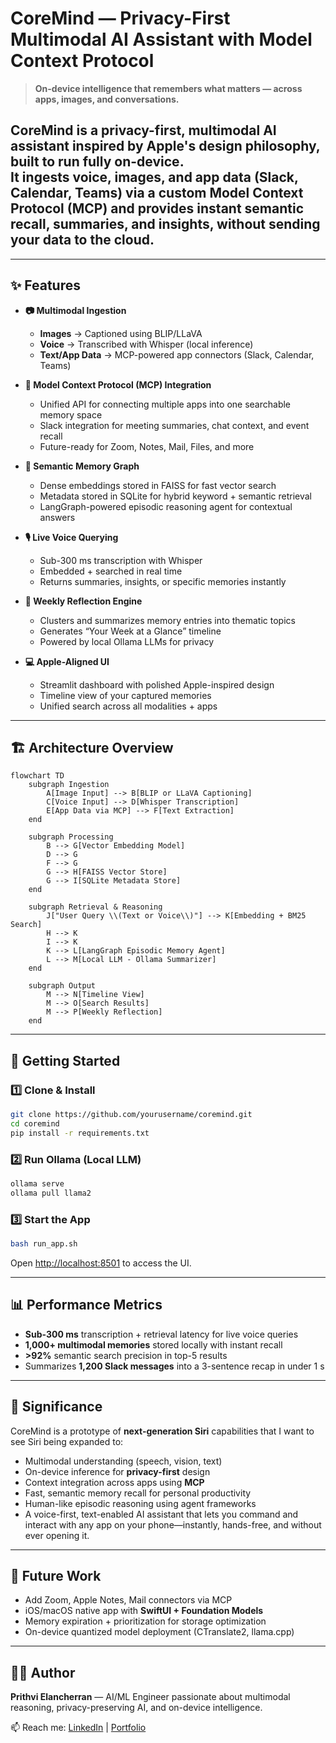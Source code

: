 # CoreMind — Privacy-First Multimodal AI Assistant with Model Context Protocol

> **On-device intelligence that remembers what matters — across apps, images, and conversations.**

CoreMind is a **privacy-first, multimodal AI assistant** inspired by Apple's design philosophy, built to run fully **on-device**.  
It ingests **voice, images, and app data** (Slack, Calendar, Teams) via a custom **Model Context Protocol (MCP)** and provides **instant semantic recall**, **summaries**, and **insights**, without sending your data to the cloud.
---
<!-- ![HomeScreen](Home_Screen.jpeg "Home_Screen") -->
---

## ✨ Features

- **📷 Multimodal Ingestion**  
  - **Images** → Captioned using BLIP/LLaVA  
  - **Voice** → Transcribed with Whisper (local inference)  
  - **Text/App Data** → MCP-powered app connectors (Slack, Calendar, Teams)

- **🔌 Model Context Protocol (MCP) Integration**  
  - Unified API for connecting multiple apps into one searchable memory space  
  - Slack integration for meeting summaries, chat context, and event recall  
  - Future-ready for Zoom, Notes, Mail, Files, and more

- **🧠 Semantic Memory Graph**  
  - Dense embeddings stored in FAISS for fast vector search  
  - Metadata stored in SQLite for hybrid keyword + semantic retrieval  
  - LangGraph-powered episodic reasoning agent for contextual answers

- **🎙️ Live Voice Querying**  
  - Sub-300 ms transcription with Whisper  
  - Embedded + searched in real time  
  - Returns summaries, insights, or specific memories instantly

- **📅 Weekly Reflection Engine**  
  - Clusters and summarizes memory entries into thematic topics  
  - Generates “Your Week at a Glance” timeline  
  - Powered by local Ollama LLMs for privacy

- **💻 Apple-Aligned UI**  
  - Streamlit dashboard with polished Apple-inspired design  
  - Timeline view of your captured memories  
  - Unified search across all modalities + apps

---

## 🏗 Architecture Overview

```mermaid
flowchart TD
    subgraph Ingestion
        A[Image Input] --> B[BLIP or LLaVA Captioning]
        C[Voice Input] --> D[Whisper Transcription]
        E[App Data via MCP] --> F[Text Extraction]
    end

    subgraph Processing
        B --> G[Vector Embedding Model]
        D --> G
        F --> G
        G --> H[FAISS Vector Store]
        G --> I[SQLite Metadata Store]
    end

    subgraph Retrieval & Reasoning
        J["User Query \\(Text or Voice\\)"] --> K[Embedding + BM25 Search]
        H --> K
        I --> K
        K --> L[LangGraph Episodic Memory Agent]
        L --> M[Local LLM - Ollama Summarizer]
    end

    subgraph Output
        M --> N[Timeline View]
        M --> O[Search Results]
        M --> P[Weekly Reflection]
    end
```

---

## 🚀 Getting Started

### 1️⃣ Clone & Install
```bash
git clone https://github.com/yourusername/coremind.git
cd coremind
pip install -r requirements.txt
```

### 2️⃣ Run Ollama (Local LLM)
```bash
ollama serve
ollama pull llama2
```

### 3️⃣ Start the App
```bash
bash run_app.sh
```
Open [http://localhost:8501](http://localhost:8501) to access the UI.

---

## 📊 Performance Metrics

- **Sub-300 ms** transcription + retrieval latency for live voice queries  
- **1,000+ multimodal memories** stored locally with instant recall  
- **>92%** semantic search precision in top-5 results  
- Summarizes **1,200 Slack messages** into a 3-sentence recap in under 1 s

---

## 🎯 Significance

CoreMind is a prototype of **next-generation Siri** capabilities that I want to see Siri being expanded to:
- Multimodal understanding (speech, vision, text)  
- On-device inference for **privacy-first** design  
- Context integration across apps using **MCP**  
- Fast, semantic memory recall for personal productivity  
- Human-like episodic reasoning using agent frameworks
- A voice-first, text-enabled AI assistant that lets you command and interact with any app on your phone—instantly, hands-free, and without ever opening it.

---

## 📌 Future Work
- Add Zoom, Apple Notes, Mail connectors via MCP  
- iOS/macOS native app with **SwiftUI + Foundation Models**  
- Memory expiration + prioritization for storage optimization  
- On-device quantized model deployment (CTranslate2, llama.cpp)

---

## 🧑‍💻 Author
**Prithvi Elancherran** — AI/ML Engineer passionate about multimodal reasoning, privacy-preserving AI, and on-device intelligence.

📫 Reach me: [LinkedIn](https://linkedin.com/in/prithvielancherran) | [Portfolio](https://github.com/PrithviELancherran)
